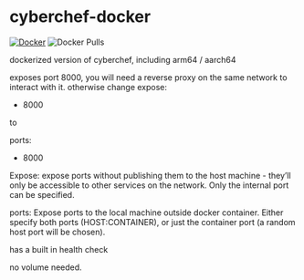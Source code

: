# cyberchef-docker

[![Docker](https://github.com/KingPin/cyberchef-docker/actions/workflows/docker-publish.yml/badge.svg)](https://github.com/KingPin/cyberchef-docker/actions/workflows/docker-publish.yml) ![Docker Pulls](https://img.shields.io/docker/pulls/kingpin/cyberchef-docker)

dockerized version of cyberchef, including arm64 / aarch64

exposes port 8000, you will need a reverse proxy on the same network to interact with it. otherwise change 
expose:
  - 8000

to

ports:
  - 8000



Expose: expose ports without publishing them to the host machine - they’ll only be accessible to other services on the network. Only the internal port can be specified.

ports: Expose ports to the local machine outside docker container. Either specify both ports (HOST:CONTAINER), or just the container port (a random host port will be chosen).

has a built in health check

no volume needed.
